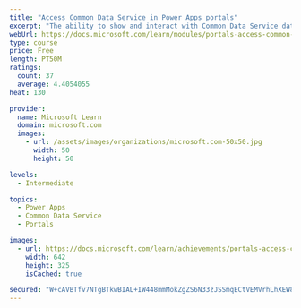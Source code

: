 ```yaml
---
title: "Access Common Data Service in Power Apps portals"
excerpt: "The ability to show and interact with Common Data Service data on a website is a core benefit of implementing a Microsoft Power Apps portal. This module focuses on the several techniques and methods to display and interact with Common Data Service data in Power Apps portals."
webUrl: https://docs.microsoft.com/learn/modules/portals-access-common-data-service/
type: course
price: Free
length: PT50M
ratings:
  count: 37
  average: 4.4054055
heat: 130

provider:
  name: Microsoft Learn
  domain: microsoft.com
  images:
    - url: /assets/images/organizations/microsoft.com-50x50.jpg
      width: 50
      height: 50

levels:
  - Intermediate

topics:
  - Power Apps
  - Common Data Service
  - Portals

images:
  - url: https://docs.microsoft.com/learn/achievements/portals-access-common-data-service-social.png
    width: 642
    height: 325
    isCached: true

secured: "W+cAVBTfv7NTgBTkwBIAL+IW448mmMokZgZS6N33zJSSmqECtVEMVrhLhXEW89zISOsbhau76/hcb2OvtuIZhuRrqN5//+JAcbwLGQwlL6hYAaxjGWqqRamLo+1Reph+plCC7Z/aayfmAYHfbrsAboi2mka2vY2wV3dsDyhK/FcXtOTaES01jB66KeYjTbNy7HHNfTfaj2v65Ox4OsfLfuDg91uTOvcexVjBMVVY0G9fxs8uPqXwMuQIQ++vphrRlYHsqvzIthsnweMZUuOJk7xsGyQWpCrHcclZe6qH9qH6RnpPvUD0rL0KMzuYEIVy7+pNKPvxhjmkqipiahosSGvWEZvb4dNdd5/AWR0CQoXI0DwRH2zKOnCE4xwwgQJ/+p4vSh9inhlOUSH+mHIRi9B1ezDb2Gn/K0eB1CplPjo=;9vzR4LYRmGiK6X29w36mhg=="
---
```


